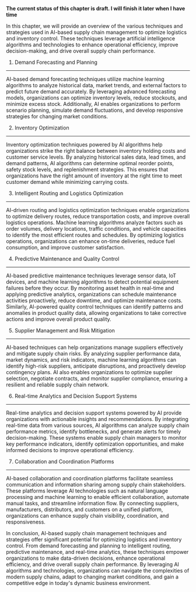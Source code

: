 **The current status of this chapter is draft. I will finish it later when I have time**

In this chapter, we will provide an overview of the various techniques and strategies used in AI-based supply chain management to optimize logistics and inventory control. These techniques leverage artificial intelligence algorithms and technologies to enhance operational efficiency, improve decision-making, and drive overall supply chain performance.

1. Demand Forecasting and Planning
----------------------------------

AI-based demand forecasting techniques utilize machine learning algorithms to analyze historical data, market trends, and external factors to predict future demand accurately. By leveraging advanced forecasting models, organizations can optimize inventory levels, reduce stockouts, and minimize excess stock. Additionally, AI enables organizations to perform scenario planning, simulate demand fluctuations, and develop responsive strategies for changing market conditions.

2. Inventory Optimization
-------------------------

Inventory optimization techniques powered by AI algorithms help organizations strike the right balance between inventory holding costs and customer service levels. By analyzing historical sales data, lead times, and demand patterns, AI algorithms can determine optimal reorder points, safety stock levels, and replenishment strategies. This ensures that organizations have the right amount of inventory at the right time to meet customer demand while minimizing carrying costs.

3. Intelligent Routing and Logistics Optimization
-------------------------------------------------

AI-driven routing and logistics optimization techniques enable organizations to optimize delivery routes, reduce transportation costs, and improve overall logistics operations. Machine learning algorithms analyze factors such as order volumes, delivery locations, traffic conditions, and vehicle capacities to identify the most efficient routes and schedules. By optimizing logistics operations, organizations can enhance on-time deliveries, reduce fuel consumption, and improve customer satisfaction.

4. Predictive Maintenance and Quality Control
---------------------------------------------

AI-based predictive maintenance techniques leverage sensor data, IoT devices, and machine learning algorithms to detect potential equipment failures before they occur. By monitoring asset health in real-time and applying predictive analytics, organizations can schedule maintenance activities proactively, reduce downtime, and optimize maintenance costs. Similarly, AI-powered quality control techniques can identify patterns and anomalies in product quality data, allowing organizations to take corrective actions and improve overall product quality.

5. Supplier Management and Risk Mitigation
------------------------------------------

AI-based techniques can help organizations manage suppliers effectively and mitigate supply chain risks. By analyzing supplier performance data, market dynamics, and risk indicators, machine learning algorithms can identify high-risk suppliers, anticipate disruptions, and proactively develop contingency plans. AI also enables organizations to optimize supplier selection, negotiate contracts, and monitor supplier compliance, ensuring a resilient and reliable supply chain network.

6. Real-time Analytics and Decision Support Systems
---------------------------------------------------

Real-time analytics and decision support systems powered by AI provide organizations with actionable insights and recommendations. By integrating real-time data from various sources, AI algorithms can analyze supply chain performance metrics, identify bottlenecks, and generate alerts for timely decision-making. These systems enable supply chain managers to monitor key performance indicators, identify optimization opportunities, and make informed decisions to improve operational efficiency.

7. Collaboration and Coordination Platforms
-------------------------------------------

AI-based collaboration and coordination platforms facilitate seamless communication and information sharing among supply chain stakeholders. These platforms leverage AI technologies such as natural language processing and machine learning to enable efficient collaboration, automate manual tasks, and streamline information flow. By connecting suppliers, manufacturers, distributors, and customers on a unified platform, organizations can enhance supply chain visibility, coordination, and responsiveness.

In conclusion, AI-based supply chain management techniques and strategies offer significant potential for optimizing logistics and inventory control. From demand forecasting and planning to intelligent routing, predictive maintenance, and real-time analytics, these techniques empower organizations to make data-driven decisions, enhance operational efficiency, and drive overall supply chain performance. By leveraging AI algorithms and technologies, organizations can navigate the complexities of modern supply chains, adapt to changing market conditions, and gain a competitive edge in today's dynamic business environment.
